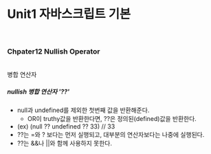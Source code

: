 # Unit1 자바스크립트 기본
<br>

### Chpater12 Nullish Operator
<br>
병합 연산자

##### nullish 병합 연산자 '??'

- null과 undefined를 제외한 첫번째 값을 반환해준다.
	- OR이 truthy값을 반환한다면, ??은 정의된(defined)값을 반환한다.
- (ex) (null ?? undefined ?? 33) // 33
- ??는 =와 ? 보다는 먼저 실행되고, 대부분의 연산자보다는 나중에 실행된다.
- ??는 &&나 ||와 함께 사용하지 못한다.